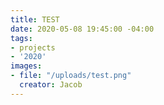```yaml
---
title: TEST
date: 2020-05-08 19:45:00 -04:00
tags:
- projects
- '2020'
images:
- file: "/uploads/test.png"
  creator: Jacob
---
```

